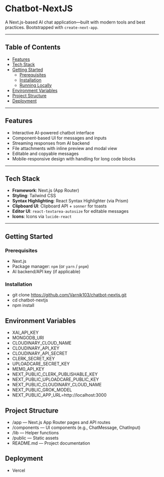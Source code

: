 # Chatbot-NextJS

A Next.js-based AI chat application—built with modern tools and best practices. Bootstrapped with `create-next-app`.

---

## Table of Contents
- [Features](#features)  
- [Tech Stack](#tech-stack)  
- [Getting Started](#getting-started)  
  - [Prerequisites](#prerequisites)  
  - [Installation](#installation)  
  - [Running Locally](#running-locally)  
- [Environment Variables](#environment-variables)  
- [Project Structure](#project-structure)  
- [Deployment](#deployment)  

---

## Features
- Interactive AI-powered chatbot interface  
- Component-based UI for messages and inputs  
- Streaming responses from AI backend  
- File attachments with inline preview and modal view  
- Editable and copyable messages  
- Mobile-responsive design with handling for long code blocks

---

## Tech Stack
- **Framework**: Next.js (App Router)  
- **Styling**: Tailwind CSS  
- **Syntax Highlighting**: React Syntax Highlighter (via Prism)  
- **Clipboard UI**: Clipboard API + `sonner` for toasts  
- **Editor UI**: `react-textarea-autosize` for editable messages  
- **Icons**: Icons via `lucide-react`

---

## Getting Started

### Prerequisites
- Next.js
- Package manager: `npm` (or `yarn` / `pnpm`)  
- AI backend/API key (if applicable)

### Installation

- git clone https://github.com/Varnik103/chatbot-nextjs.git
- cd chatbot-nextjs
- npm install

## Environment Variables
- XAI_API_KEY
- MONGODB_URI
- CLOUDINARY_CLOUD_NAME
- CLOUDINARY_API_KEY
- CLOUDINARY_API_SECRET
- CLERK_SECRET_KEY
- UPLOADCARE_SECRET_KEY
- MEM0_API_KEY
- NEXT_PUBLIC_CLERK_PUBLISHABLE_KEY
- NEXT_PUBLIC_UPLOADCARE_PUBLIC_KEY
- NEXT_PUBLIC_CLOUDINARY_CLOUD_NAME
- NEXT_PUBLIC_GROK_MODEL
- NEXT_PUBLIC_APP_URL=http://localhost:3000


## Project Structure
- /app           — Next.js App Router pages and API routes
- /components    — UI components (e.g., ChatMessage, ChatInput)
- /lib           — Helper functions
- /public        — Static assets
- README.md      — Project documentation


## Deployment
- Vercel
